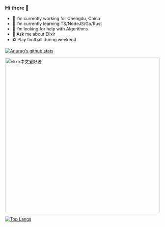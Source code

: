 ### Hi there 👋

- 🔭 I’m currently working for Chengdu, China
- 🌱 I’m currently learning TS/NodeJS/Go/Rust
- 🤔 I’m looking for help with Algorithms
- 💬 Ask me about Elixir
- ⚽️ Play football during weekend

[![Anurag's github stats](https://github-readme-stats.vercel.app/api?username=caicaishmily&show_icons=true&theme=blue-green)](https://github.com/anuraghazra/github-readme-stats)

<img src='./assets/wechat_t.png' width='504' alt='elixir中文爱好者'/>

[![Top Langs](https://github-readme-stats.vercel.app/api/top-langs/?username=caicaishmily&layout=compact&langs_count=8)](https://github.com/anuraghazra/github-readme-stats)
